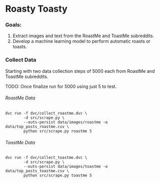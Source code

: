 # Roasty Toasty

### Goals:

1. Extract images and text from the RoastMe and ToastMe subreddits.
2. Develop a machine learning model to perform automatic roasts or toasts.

### Collect Data

Starting with two data collection steps of 5000 each from RoastMe and ToastMe subreddits. 

TODO: Once finalize run for 5000 using just 5 to test.

###### RoastMe Data

```
dvc run -f dvc/collect_roastme.dvc \
        -d src/scrape.py \
        --outs-persist data/images/roastme -o data/top_posts_roastme.csv \
        python src/scrape.py roastme 5
```

###### ToastMe Data

```
dvc run -f dvc/collect_toastme.dvc \
        -d src/scrape.py \
        --outs-persist data/images/toastme -o data/top_posts_toastme.csv \
        python src/scrape.py toastme 5
```